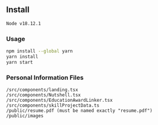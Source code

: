 ## Install

```bash
Node v18.12.1
```

### Usage

```bash
npm install --global yarn
yarn install
yarn start
```

### Personal Information Files

```plaintext
/src/components/landing.tsx
/src/components/Nutshell.tsx
/src/components/EducationAwardLinker.tsx
/src/components/skillProjectData.ts
/public/resume.pdf (must be named exactly "resume.pdf")
/public/images
```
